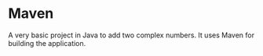 # Maven

A very basic project in Java to add two complex numbers. It uses Maven for building the application.

